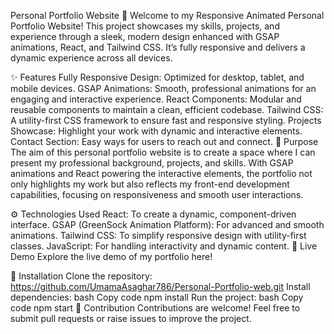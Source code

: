 Personal Portfolio Website 🌟
Welcome to my Responsive Animated Personal Portfolio Website! This project showcases my skills, projects, and experience through a sleek, modern design enhanced with GSAP animations, React, and Tailwind CSS. It’s fully responsive and delivers a dynamic experience across all devices.

✨ Features
Fully Responsive Design: Optimized for desktop, tablet, and mobile devices.
GSAP Animations: Smooth, professional animations for an engaging and interactive experience.
React Components: Modular and reusable components to maintain a clean, efficient codebase.
Tailwind CSS: A utility-first CSS framework to ensure fast and responsive styling.
Projects Showcase: Highlight your work with dynamic and interactive elements.
Contact Section: Easy ways for users to reach out and connect.
🎯 Purpose
The aim of this personal portfolio website is to create a space where I can present my professional background, projects, and skills. With GSAP animations and React powering the interactive elements, the portfolio not only highlights my work but also reflects my front-end development capabilities, focusing on responsiveness and smooth user interactions.

⚙️ Technologies Used
React: To create a dynamic, component-driven interface.
GSAP (GreenSock Animation Platform): For advanced and smooth animations.
Tailwind CSS: To simplify responsive design with utility-first classes.
JavaScript: For handling interactivity and dynamic content.
🚀 Live Demo
Explore the live demo of my portfolio here!

📂 Installation
Clone the repository:
https://github.com/UmamaAsaghar786/Personal-Portfolio-web.git
Install dependencies:
bash
Copy code
npm install
Run the project:
bash
Copy code
npm start
🙌 Contribution
Contributions are welcome! Feel free to submit pull requests or raise issues to improve the project.
